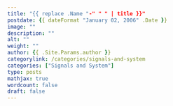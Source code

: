 ```yaml
---
title: "{{ replace .Name "-" " " | title }}"
postdate: {{ dateFormat "January 02, 2006" .Date }}
image: ""
description: ""
alt: ""
weight: ""
author: {{ .Site.Params.author }}
categorylink: /categories/signals-and-system
categories: ["Signals and System"]
type: posts
mathjax: true
wordcount: false
draft: false
---
```

